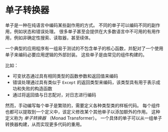 <!--
# Monad Transformers
-->
# 单子转换器

<!--
A monad is a way to encode some collection of side effects in a pure language.
Different monads provide different effects, such as state and error handling.
Many monads even provide useful effects that aren't available in most languages, such as nondeterministic searches, readers, and even continuations.
-->

单子是一种在纯语言中编码某些副作用的方式。
不同的单子可以编码不同的副作用，例如状态和错误处理。
很多单子甚至会提供在大多数语言中不可用的有用作用，例如非确定性搜索、读取器，甚至续体。

<!--
A typical application has a core set of easily testable functions written without monads paired with an outer wrapper that uses a monad to encode the necessary application logic.
These monads are constructed from well-known components.
-->

一个典型的应用程序有一组易于测试的不包含单子的核心函数，并配对了一个使用单子来编码必要应用逻辑的外部封装。
这些单子是由常见的组件构建的。

<!--
For example:
 * Mutable state is encoded with a function parameter and a return value that have the same type
 * Error handling is encoded by having a return type that is similar to `Except`, with constructors for success and failure
 * Logging is encoded by pairing the return value with the log
-->

比如：
 * 可变状态通过具有相同类型的函数参数和返回值来编码
 * 错误处理通过具有类似于 `Except` 的返回类型来编码，该类型具有用于表示成功和失败的构造函数
 * 通过将返回值与日志配对，对日志进行编码

<!--
Writing each monad by hand is tedious, however, involving boilerplate definitions of the various type classes.
Each of these components can also be extracted to a definition that modifies some other monad to add an additional effect.
Such a definition is called a _monad transformer_.
A concrete monad can be build from a collection of monad transformers, which enables much more code re-use.
-->

然而，手动编写每个单子是繁琐的，需要定义各种类型类的样板代码。
每个组件也都可以提取到一个定义中，该定义修改某个其他单子以添加额外的作用。
这种定义称为 _单子转换器_ （Monad Transformer）。
一个具体的单子可以从一组单子转换器构建，从而实现更多代码的重用。